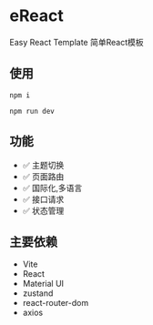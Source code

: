 # eReact

Easy React Template 简单React模板

## 使用

```shell
npm i

npm run dev
```

## 功能

+ ✅ 主题切换
+ ✅ 页面路由
+ ✅ 国际化,多语言
+ ✅ 接口请求
+ ✅ 状态管理

## 主要依赖

+ Vite
+ React
+ Material UI
+ zustand
+ react-router-dom
+ axios

